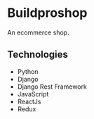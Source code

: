 # Buildproshop

An ecommerce shop.

## Technologies
- Python
- Django
- Django Rest Framework
- JavaScript
- ReactJs
- Redux
